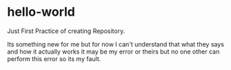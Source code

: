 # hello-world
Just First Practice of creating Repository.


Its something new for me but for now I can't understand that what they says 
and how it actually works it may be my error or theirs but no one other can
perform this error so its my fault.
